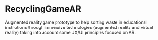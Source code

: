 # RecyclingGameAR
Augmented reality game prototype to help sorting waste in educational institutions through immersive technologies (augmented reality and virtual reality) taking into account some UX/UI principles focused on AR.
